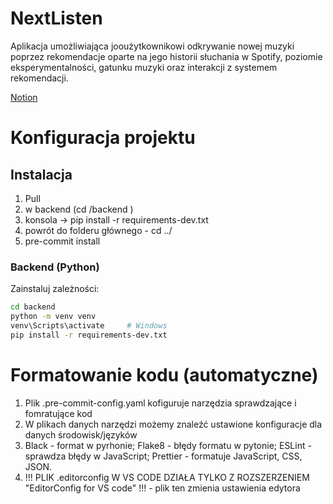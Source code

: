 # NextListen

Aplikacja umożliwiająca jooużytkownikowi odkrywanie nowej muzyki poprzez rekomendacje oparte na jego historii słuchania w Spotify, poziomie eksperymentalności, gatunku muzyki oraz interakcji z systemem rekomendacji.

<a href="https://www.notion.so/NextListen-1ea5d256e98f80459af9c8f0930128ee" target="_blank">Notion</a>

# Konfiguracja projektu

## Instalacja

1. Pull
2. w backend (cd /backend )
3. konsola → pip install -r requirements-dev.txt
4. powrót do folderu głównego - cd ../
5. pre-commit install

### Backend (Python)

Zainstaluj zależności:

```bash
cd backend
python -m venv venv
venv\Scripts\activate     # Windows
pip install -r requirements-dev.txt
```

# Formatowanie kodu (automatyczne)

1. Plik .pre-commit-config.yaml kofiguruje narzędzia sprawdzające i fomratujące kod
2. W plikach danych narzędzi możemy znaleźć ustawione konfiguracje dla danych środowisk/języków
3. Black - format w pyrhonie; Flake8 - błędy formatu w pytonie; ESLint - sprawdza błędy w JavaScript; Prettier - formatuje JavaScript, CSS, JSON.
4. !!! PLIK .editorconfig W VS CODE DZIAŁA TYLKO Z ROZSZERZENIEM "EditorConfig for VS code" !!! - plik ten zmienia ustawienia edytora
